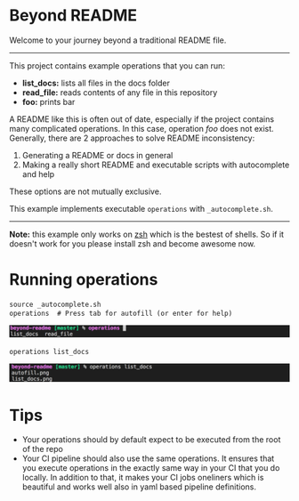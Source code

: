 # Beyond README

Welcome to your journey beyond a traditional README file.

---
This project contains example operations that you can run:
* **list_docs:** lists all files in the docs folder 
* **read_file:** reads contents of any file in this repository
* **foo:** prints bar

A README like this is often out of date, especially if the project contains many complicated operations. In this case, operation _foo_ does not exist. Generally, there are 2 approaches to solve README inconsistency:
1. Generating a README or docs in general
2. Making a really short README and executable scripts with autocomplete and help

These options are not mutually exclusive.

This example implements executable `operations` with `_autocomplete.sh`.

---

**Note:** this example only works on [zsh](https://ohmyz.sh/) which is the bestest of shells. So if it doesn't work for you please install zsh and become awesome now.

# Running operations
```
source _autocomplete.sh
operations  # Press tab for autofill (or enter for help)
```
![autofill](https://github.com/eficode/beyond-readme/blob/master/docs/autofill.png)
```
operations list_docs
```
![list_docs](https://github.com/eficode/beyond-readme/blob/master/docs/list_docs.png)

# Tips
* Your operations should by default expect to be executed from the root of the repo
* Your CI pipeline should also use the same operations. It ensures that you execute operations in the exactly same way in your CI that you do locally. In addition to that, it makes your CI jobs oneliners which is beautiful and works well also in yaml based pipeline definitions.
